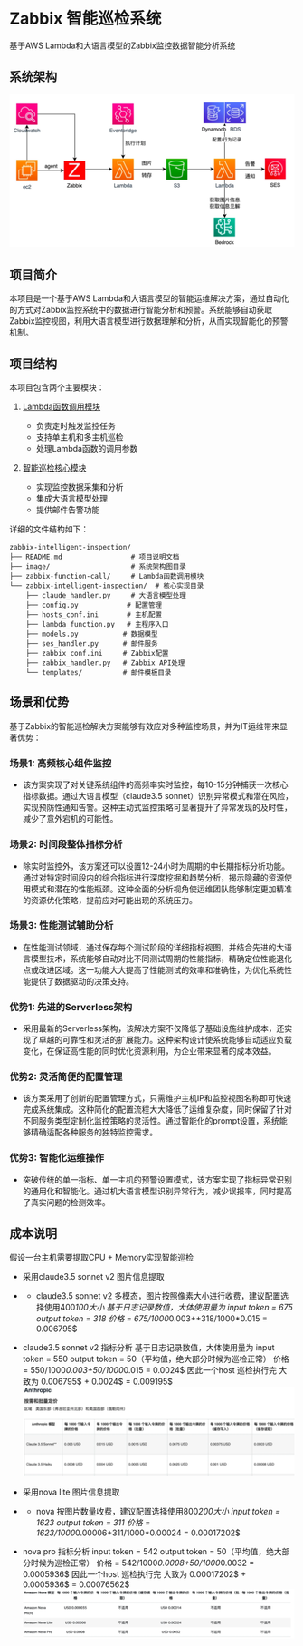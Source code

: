 # Zabbix 智能巡检系统

基于AWS Lambda和大语言模型的Zabbix监控数据智能分析系统

## 系统架构

![架构图](image/architecture.png)

## 项目简介

本项目是一个基于AWS Lambda和大语言模型的智能运维解决方案，通过自动化的方式对Zabbix监控系统中的数据进行智能分析和预警。系统能够自动获取Zabbix监控视图，利用大语言模型进行数据理解和分析，从而实现智能化的预警机制。

## 项目结构

本项目包含两个主要模块：

1. [Lambda函数调用模块](zabbix-function-call/README.md)
   - 负责定时触发监控任务
   - 支持单主机和多主机巡检
   - 处理Lambda函数的调用参数

2. [智能巡检核心模块](zabbix-intelligent-inspection/README.md)
   - 实现监控数据采集和分析
   - 集成大语言模型处理
   - 提供邮件告警功能

详细的文件结构如下：
```
zabbix-intelligent-inspection/
├── README.md                 # 项目说明文档
├── image/                    # 系统架构图目录
├── zabbix-function-call/     # Lambda函数调用模块
└── zabbix-intelligent-inspection/  # 核心实现目录
    ├── claude_handler.py     # 大语言模型处理
    ├── config.py            # 配置管理
    ├── hosts_conf.ini       # 主机配置
    ├── lambda_function.py   # 主程序入口
    ├── models.py           # 数据模型
    ├── ses_handler.py      # 邮件服务
    ├── zabbix_conf.ini     # Zabbix配置
    ├── zabbix_handler.py   # Zabbix API处理
    └── templates/          # 邮件模板目录
```

## 场景和优势
基于Zabbix的智能巡检解决方案能够有效应对多种监控场景，并为IT运维带来显著优势：
### 场景1: 高频核心组件监控
- 该方案实现了对关键系统组件的高频率实时监控，每10-15分钟捕获一次核心指标数据。通过大语言模型（claude3.5 sonnet）识别异常模式和潜在风险，实现预防性通知告警。这种主动式监控策略可显著提升了异常发现的及时性，减少了意外宕机的可能性。
### 场景2: 时间段整体指标分析
- 除实时监控外，该方案还可以设置12-24小时为周期的中长期指标分析功能。通过对特定时间段内的综合指标进行深度挖掘和趋势分析，揭示隐藏的资源使用模式和潜在的性能瓶颈。这种全面的分析视角使运维团队能够制定更加精准的资源优化策略，提前应对可能出现的系统压力。
### 场景3: 性能测试辅助分析
- 在性能测试领域，通过保存每个测试阶段的详细指标视图，并结合先进的大语言模型技术，系统能够自动对比不同测试周期的性能指标，精确定位性能退化点或改进区域。这一功能大大提高了性能测试的效率和准确性，为优化系统性能提供了数据驱动的决策支持。
### 优势1: 先进的Serverless架构
- 采用最新的Serverless架构，该解决方案不仅降低了基础设施维护成本，还实现了卓越的可靠性和灵活的扩展能力。这种架构设计使系统能够自动适应负载变化，在保证高性能的同时优化资源利用，为企业带来显著的成本效益。
### 优势2: 灵活简便的配置管理
- 该方案采用了创新的配置管理方式，只需维护主机IP和监控视图名称即可快速完成系统集成。这种简化的配置流程大大降低了运维复杂度，同时保留了针对不同服务类型定制化监控策略的灵活性。通过智能化的prompt设置，系统能够精确适配各种服务的独特监控需求。
### 优势3: 智能化运维操作
- 突破传统的单一指标、单一主机的预警设置模式，该方案实现了指标异常识别的通用化和智能化。通过机大语言模型识别异常行为，减少误报率，同时提高了真实问题的检测效率。

## 成本说明
假设一台主机需要提取CPU + Memory实现智能巡检
- 采用claude3.5 sonnet v2 图片信息提取 
- - claude3.5 sonnet v2 多模态，图片按照像素大小进行收费，建议配置选择使用400*100大小
   基于日志记录数值，大体使用量为
   input token = 675
   output token = 318
   价格 = 675/1000*0.003++318/1000*0.015 = 0.006795$
- claude3.5 sonnet v2 指标分析
   基于日志记录数值，大体使用量为
   input token = 550
   output token = 50（平均值，绝大部分时候为巡检正常）
   价格 = 550/1000*0.003+50/1000*0.015 = 0.0024$
因此一个host 巡检执行完 大致为 0.006795$ + 0.0024$ = 0.009195$
![claude price](image/claude_price.png)

- 采用nova lite 图片信息提取 
- - nova 按图片数量收费，建议配置选择使用800*200大小
   input token = 1623
   output token = 311
   价格 = 1623/1000*0.00006+311/1000*0.00024 = 0.00017202$
- nova pro 指标分析
   input token = 542
   output token = 50（平均值，绝大部分时候为巡检正常）
   价格 = 542/1000*0.0008+50/1000*0.0032 = 0.0005936$
因此一个host 巡检执行完 大致为 0.00017202$ + 0.0005936$ = 0.00076562$
![nova price](image/nova_price.png)

